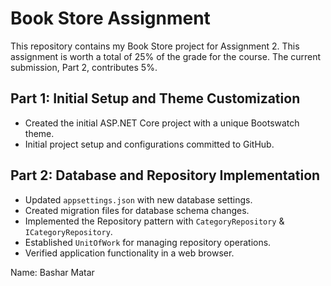 # Book Store Assignment

This repository contains my Book Store project for Assignment 2. This assignment is worth a total of 25% of the grade for the course. The current submission, Part 2, contributes 5%.

## Part 1: Initial Setup and Theme Customization

- Created the initial ASP.NET Core project with a unique Bootswatch theme.
- Initial project setup and configurations committed to GitHub.

## Part 2: Database and Repository Implementation

- Updated `appsettings.json` with new database settings.
- Created migration files for database schema changes.
- Implemented the Repository pattern with `CategoryRepository` & `ICategoryRepository`.
- Established `UnitOfWork` for managing repository operations.
- Verified application functionality in a web browser.

Name: Bashar Matar
